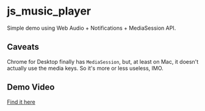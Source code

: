 # js_music_player
Simple demo using Web Audio + Notifications + MediaSession API.

## Caveats
Chrome for Desktop finally has `MediaSession`, but, at least on Mac,
it doesn't actually use the media keys. So it's more or less useless, IMO.

## Demo Video
[Find it here](mssn.mp4)
